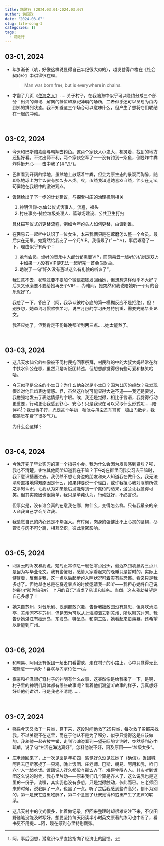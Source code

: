 ```yaml
---
title: 踏歌行 (2024.03.01-2024.03.07)
author: 黄国政
date: '2024-03-07'
slug: life-song-3
categories: []
tags:
  - 踏歌行
---
```


<!--more-->

<style>

#single {
  max-width: 580px;
}

</style>

## 03-01, 2024

- 年岁渐长（咳，好像这样说显得自己年纪很大似的），越发觉得卢梭在《社会契约论》中讲得很在理。
    
    > Man was born free, but is everywhere in chains.
    
- 才翻了几页《[依海之人](https://book.douban.com/subject/36181877/)》……关于村子，在我脑海中似乎可以隐约分成三个部分：出海的海域、解网的摊位和祭祀神明的场所，三者似乎还可以呈现为由内到外的排列状态。我不知道这三个场合可以意味什么，但产生了想将它们联结在一起的冲动。

<br>

## 03-02, 2024

- 今天和巴斯陪嘉豪与朝翔去钓鱼。这两个家伙人小鬼大，机灵着，找到的地方还挺好看。不过出师不利，两个家伙空军了——没有钓到一条鱼，倒是炸牛粪炸得挺开心——击中我了(＃°Д°)。

- 巴斯看到开阔的绿地，虽然地上散落着牛粪，但会为原生态的景观而陶醉，随即说地球上为什么要有那么多人类。唉，虽然我知道她喜欢自然，但实在无法苟同她在我眼中的激进观点。

- 饭团给出了下一步的计划建议，与探索村庄的治理机制相关

    1. 神明信仰-水仙公仪式话事人，流程，福头
    2. 村庄事务-摊位垃圾处理人、篮球场建设、公共卫生打扫

  具体描写仪式的更替流程，例如今年的头人如何更替，由谁到谁。

- 在网易云一起听中认识了一位女生，本来我俩只是在琢磨怎么整一个会员。最后实在无果，她竟然给我充了一个月VIP。我傻眼了(°ー°〃)，事后琢磨了一下，理由似乎有两个：

  1. 她有会员，想听的音乐中大部分都需要VIP，而网易云一起听的机制是双方中如果一方没有VIP便无法一起听完一首会员歌曲。
  2. 她说了一句“好久没有遇过这么有礼貌的听友了”。

  我过意不去，犹豫过要不要加个微信把钱发回给她，但想想这样似乎不大好？后来又琢磨要不要给她再充个VIP……为难间，她突然和我说陪她听一个月的音乐就好了。
  
  我想了一下，答应了（阿，我承认彼时心底的第一模糊反应不是拒绝）。但！别多想，她单纯习惯熬夜学习，说三月份的学习任务特别重，需要完成毕业论文。

  我答应她了，但我肯定不能每晚都听到两三点……她太能熬了。

<br>

## 03-03, 2024

- 这几天水仙公的神像被不同村民抱回家祭拜，村民群的中的大叔大妈经常在群中找水仙公在哪，虽然只是听饭团转述，但想想都觉得很有些可爱和搞笑哈哈。

- 今天似乎是父亲的小生日？为什么他会说是小生日？因为公历的缘故？我发现很难对他启齿表达情感。但，虽然这样说可能显得大逆不道——我还是要说，我勉强地发去了表达情感的字眼。唉，我还是觉得，相比于言语，我觉得行动更重要，行动更让我感到舒心、安心！只是我现在可以采取什么形式呢……陪伴吗[^note1]？我觉得不行，光是这个年初一和他与母亲还有哥哥一起出门散步，我都感觉花费了很多气力。

  [^note1]: 阿，事后回想，潜意识似乎直接指向了经济上的回馈。

  为什么会这样？

<br>

## 03-04, 2024

- 今晚开完了毕业实习的第一个指导小会。我为什么会因为发言感到紧张？唉，我也不清楚。害怕其他同学知道我在干嘛？下午zj在群里问我实习去干嘛时，我下意识搪塞过去。我仍然不想让身边的朋友和亲人知道我在做什么，我无法清晰直接地得知原因是什么，如果非要说一个理由，或许我担心我对眼前所做之事的认识，让我认为如果最后没能得到一个期待的结果，这会让我显得可笑。但其实原因也很简单，我只是单纯认为，行动就好，不必言说。
    
    
    但事实是，没有谁会真的在意我在哪，做什么，变得怎么样。只有我最亲的亲人和我自己才会关注我。
    
- 我感觉自己的内心还是不够强大。有时候，肉身的强健比不上心灵的坚韧，尽管灵与肉不可分离，相互交织，彼此紧密影响。

<br>

## 03-05, 2024

- 网易云的听友和我说，她的正常作息一般在零点出头，最近熬到凌晨两三点只是因为写毕业论文。我有些傻眼，感情人家看起来的晚睡只是暂时的，实际上健康着，反倒是我，这一点以后起步的入睡状况可着实有些恐怖。看来只是我多想了。但她却也总是在将近零点的时候邀请我一起听——我担心她将自己说的那句“那你陪我听一个月的音乐”当成了承诺和任务。当然，这点我就希望是自己多想了！

- 她来自苏州，对音乐剧、歌剧都敢兴趣，告诉我拙政园没有意思，但喜欢沧浪亭，苏州河不在苏州，但是因为可以从上海顺着去到苏州，所以叫苏州河。我告诉她湛江有硇洲岛、东海岛、特呈岛、和南三岛，她看起来蛮羡慕，还希望以后能到广州。

<br>

## 03-06, 2024

- 和朝易、阿用还有饭团一起出门看雷歌，走在村子的小路上，心中只觉得无比地惬意——真好！喜欢与大家待在一起。

- 嘉豪和祥泽很好奇村子的神明有什么故事，这突然像是给我来了一下，是啊，村子里的神明们具体都有哪些故事呢？看着他们渴望听故事的样子，我真想好好给他们讲讲，可是我也不清楚……


<br>

## 03-07, 2024

- 强森今天又救了一只鲎，算下来，这段时间他救了29只鲎，每次救了鲎都来找我。不过关键不在这里，而在于他从不是为了积分，似乎只觉得这是应该做的。我和他一起去放生鲎，走到沙滩边看到一望无际的大海时，突然感到心中疏朗，说了句“生活在海边真好”。怎料他说不好，问及原因——“垃圾太多”。

- 庄老师回来了，上一次见面是年初四，感觉好久没见过她了（确信）。饭团喊阿用去巴斯家捉了一只鸡，晚上饭团、庄老师、巴斯、朝易、阿用和我，咱们六个人一起吃饭。饭团说人好久都没有那么齐了，难得今晚齐人。其实听到饭团这么说的时候，我心里触动——原来我们几个算是齐人了，这么说我也是这里的一份子。诶嘿，其实我也没有多想，只是觉得触动，仅此而已。庄老师回来的时候，说我胖了一点，也黑了一点。听了之后我感到些许高兴，倒不为别的，第一是我在这里吃胖了，第二个是黑了让我觉得和这里产生了更深的联系。

- 这几天村中的仪式很多，忙着做记录，但回来整理时却很难专注下来，不仅田野随笔没能及时写好，想要坚持每天阅读半小时英文原著的练习也中断了，看书更不用提……阿，现在感到心里特别慌张。